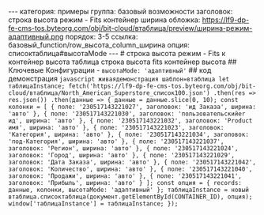 --- категория: примеры группа: базовый возможности заголовок: строка высота режим - Fits контейнер ширина обложка: https://lf9-dp-fe-cms-tos.byteorg.com/obj/bit-cloud/втаблица/preview/ширина-режим-адаптивный.png порядок: 3-5 ссылка: базовый_function/row_высота_column_ширина опция: списоктаблица#высотаMode --- # строка высота режим - Fits к контейнер высота таблица строка высота fits контейнер высота ## Ключевые Конфигурации - `высотаMode: 'адаптивный'` ## код демонстрация ```javascript живаядемонстрация шаблон=втаблица let таблицаInstance; fetch('https://lf9-dp-fe-cms-tos.byteorg.com/obj/bit-cloud/втаблица/North_American_Superstore_список100.json') .then(res => res.json()) .then(данные => { данные = данные.slice(0, 10); const колонки = [ { поле: '230517143221027', заголовок: 'ид Заказа', ширина: 'авто' }, { поле: '230517143221030', заголовок: 'пользовательскийer ид', ширина: 'авто' }, { поле: '230517143221032', заголовок: 'Product имя', ширина: 'авто' }, { поле: '230517143221023', заголовок: 'Категория', ширина: 'авто' }, { поле: '230517143221034', заголовок: 'под-Категория', ширина: 'авто' }, { поле: '230517143221037', заголовок: 'Регион', ширина: 'авто' }, { поле: '230517143221024', заголовок: 'Город', ширина: 'авто' }, { поле: '230517143221029', заголовок: 'Дата Заказа', ширина: 'авто' }, { поле: '230517143221042', заголовок: 'Количество', ширина: 'авто' }, { поле: '230517143221040', заголовок: 'Продажи', ширина: 'авто' }, { поле: '230517143221041', заголовок: 'Прибыль', ширина: 'авто' } ]; const опция = { records: данные, колонки, высотаMode: 'адаптивный' }; таблицаInstance = новый втаблица.списоктаблица(документ.getElementById(CONTAINER_ID), опция); window['таблицаInstance'] = таблицаInstance; }); ``` 